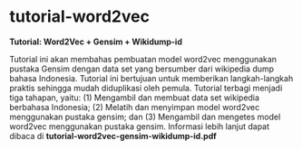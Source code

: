 # tutorial-word2vec
<b>Tutorial: Word2Vec + Gensim + Wikidump-id</b>

Tutorial ini akan membahas pembuatan model word2vec menggunakan pustaka Gensim dengan data set yang bersumber dari wikipedia dump bahasa Indonesia. Tutorial ini bertujuan untuk memberikan langkah-langkah praktis sehingga mudah diduplikasi oleh pemula. Tutorial terbagi menjadi tiga tahapan, yaitu: (1) Mengambil dan membuat data set wikipedia berbahasa Indonesia; (2) Melatih dan menyimpan model word2vec menggunakan pustaka gensim; dan (3) Mengambil dan mengetes model word2vec menggunakan pustaka gensim. Informasi lebih lanjut dapat dibaca di <b>tutorial-word2vec-gensim-wikidump-id.pdf</b>

